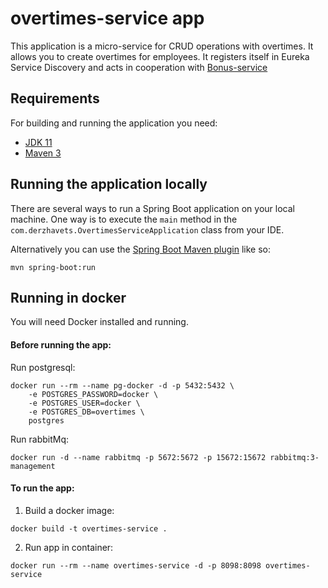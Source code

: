 # overtimes-service app

This application is a micro-service for CRUD operations with overtimes. It allows you to create overtimes for
 employees. It registers itself in Eureka Service Discovery and acts in cooperation with [Bonus-service](https://github.com/dgm90/spring-cloud-pet/blob/master/eureka-server/README.md)

## Requirements

For building and running the application you need:

- [JDK 11](https://jdk.java.net/11/)
- [Maven 3](https://maven.apache.org)

## Running the application locally

There are several ways to run a Spring Boot application on your local machine. One way is to execute the `main` method in the `com.derzhavets.OvertimesServiceApplication` class from your IDE.

Alternatively you can use the [Spring Boot Maven plugin](https://docs.spring.io/spring-boot/docs/current/reference/html/build-tool-plugins-maven-plugin.html) like so:

```
mvn spring-boot:run
```

## Running in docker
You will need Docker installed and running.

#### Before running the app:
Run postgresql:
```
docker run --rm --name pg-docker -d -p 5432:5432 \
	-e POSTGRES_PASSWORD=docker \
	-e POSTGRES_USER=docker \
	-e POSTGRES_DB=overtimes \
	postgres
```
Run rabbitMq:
```
docker run -d --name rabbitmq -p 5672:5672 -p 15672:15672 rabbitmq:3-management
```

#### To run the app:

1. Build a docker image:
```
docker build -t overtimes-service . 
```
2. Run app in container:
```
docker run --rm --name overtimes-service -d -p 8098:8098 overtimes-service
```